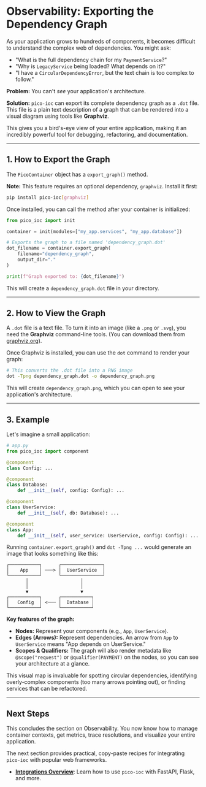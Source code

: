 # Observability: Exporting the Dependency Graph

As your application grows to hundreds of components, it becomes difficult to understand the complex web of dependencies. You might ask:

* "What is the full dependency chain for my `PaymentService`?"
* "Why is `LegacyService` being loaded? What depends on it?"
* "I have a `CircularDependencyError`, but the text chain is too complex to follow."

**Problem:** You can't *see* your application's architecture.

**Solution:** `pico-ioc` can export its complete dependency graph as a `.dot` file. This file is a plain text description of a graph that can be rendered into a visual diagram using tools like **Graphviz**.

This gives you a bird's-eye view of your entire application, making it an incredibly powerful tool for debugging, refactoring, and documentation.

---

## 1. How to Export the Graph

The `PicoContainer` object has a `export_graph()` method.

**Note:** This feature requires an optional dependency, `graphviz`. Install it first:

```bash
pip install pico-ioc[graphviz]
````

Once installed, you can call the method after your container is initialized:

```python
from pico_ioc import init

container = init(modules=["my_app.services", "my_app.database"])

# Exports the graph to a file named 'dependency_graph.dot'
dot_filename = container.export_graph(
    filename="dependency_graph",
    output_dir="."
)

print(f"Graph exported to: {dot_filename}")
```

This will create a `dependency_graph.dot` file in your directory.

-----

## 2\. How to View the Graph

A `.dot` file is a text file. To turn it into an image (like a `.png` or `.svg`), you need the **Graphviz** command-line tools. (You can download them from [graphviz.org](https://graphviz.org/download/)).

Once Graphviz is installed, you can use the `dot` command to render your graph:

```bash
# This converts the .dot file into a PNG image
dot -Tpng dependency_graph.dot -o dependency_graph.png
```

This will create `dependency_graph.png`, which you can open to see your application's architecture.

-----

## 3\. Example

Let's imagine a small application:

```python
# app.py
from pico_ioc import component

@component
class Config: ...

@component
class Database:
    def __init__(self, config: Config): ...

@component
class UserService:
    def __init__(self, db: Database): ...

@component
class App:
    def __init__(self, user_service: UserService, config: Config): ...
```

Running `container.export_graph()` and `dot -Tpng ...` would generate an image that looks something like this:

```text
┌───────────┐      ┌───────────────┐
│    App    │ ───> │  UserService  │
└───────────┘      └───────────────┘
       │                   │
       │                   │
       ▼                   ▼
┌───────────┐      ┌───────────┐
│   Config  │ <─── │  Database │
└───────────┘      └───────────┘
```

**Key features of the graph:**

  * **Nodes:** Represent your components (e.g., `App`, `UserService`).
  * **Edges (Arrows):** Represent dependencies. An arrow from `App` to `UserService` means "App depends on UserService."
  * **Scopes & Qualifiers:** The graph will also render metadata like `@scope("request")` or `@qualifier(PAYMENT)` on the nodes, so you can see your architecture at a glance.

This visual map is invaluable for spotting circular dependencies, identifying overly-complex components (too many arrows pointing out), or finding services that can be refactored.

-----

## Next Steps

This concludes the section on Observability. You now know how to manage container contexts, get metrics, trace resolutions, and visualize your entire application.

The next section provides practical, copy-paste recipes for integrating `pico-ioc` with popular web frameworks.

  * **[Integrations Overview](./integrations/README.md)**: Learn how to use `pico-ioc` with FastAPI, Flask, and more.


